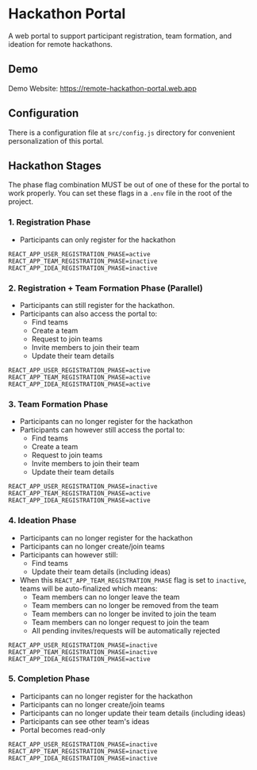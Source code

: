 # Hackathon Portal

A web portal to support participant registration, team formation, and ideation for remote hackathons.

## Demo

Demo Website: https://remote-hackathon-portal.web.app

## Configuration

There is a configuration file at `src/config.js` directory for convenient personalization of this portal.

## Hackathon Stages

The phase flag combination MUST be out of one of these for the portal to work properly. You can set these flags in a `.env` file in the root of the project.

### 1. Registration Phase

- Participants can only register for the hackathon

```
REACT_APP_USER_REGISTRATION_PHASE=active
REACT_APP_TEAM_REGISTRATION_PHASE=inactive
REACT_APP_IDEA_REGISTRATION_PHASE=inactive
```

### 2. Registration + Team Formation Phase (Parallel)

- Participants can still register for the hackathon.
- Participants can also access the portal to:
  - Find teams
  - Create a team
  - Request to join teams
  - Invite members to join their team
  - Update their team details

```
REACT_APP_USER_REGISTRATION_PHASE=active
REACT_APP_TEAM_REGISTRATION_PHASE=active
REACT_APP_IDEA_REGISTRATION_PHASE=active
```

### 3. Team Formation Phase

- Participants can no longer register for the hackathon
- Participants can however still access the portal to:
  - Find teams
  - Create a team
  - Request to join teams
  - Invite members to join their team
  - Update their team details

```
REACT_APP_USER_REGISTRATION_PHASE=inactive
REACT_APP_TEAM_REGISTRATION_PHASE=active
REACT_APP_IDEA_REGISTRATION_PHASE=active
```

### 4. Ideation Phase

- Participants can no longer register for the hackathon
- Participants can no longer create/join teams
- Participants can however still:
  - Find teams
  - Update their team details (including ideas)
- When this `REACT_APP_TEAM_REGISTRATION_PHASE` flag is set to `inactive`, teams will be auto-finalized which means:
  - Team members can no longer leave the team
  - Team members can no longer be removed from the team
  - Team members can no longer be invited to join the team
  - Team members can no longer request to join the team
  - All pending invites/requests will be automatically rejected

```
REACT_APP_USER_REGISTRATION_PHASE=inactive
REACT_APP_TEAM_REGISTRATION_PHASE=inactive
REACT_APP_IDEA_REGISTRATION_PHASE=active
```

### 5. Completion Phase

- Participants can no longer register for the hackathon
- Participants can no longer create/join teams
- Participants can no longer update their team details (including ideas)
- Participants can see other team's ideas
- Portal becomes read-only

```
REACT_APP_USER_REGISTRATION_PHASE=inactive
REACT_APP_TEAM_REGISTRATION_PHASE=inactive
REACT_APP_IDEA_REGISTRATION_PHASE=inactive
```
